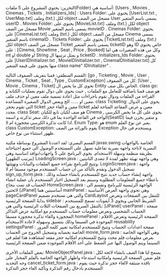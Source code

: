 التخزين:
يحتوي المشروع على 5 ملفات(Folder) أساسية هي: [Users , Movies , Cinemas , Tickets , Initializers_Ids] :
Users Folder: يحتوي على [UserList.txt , UserMap.txt] وملف (txt.) لكل object مسجل من الصف User يسمى باسم المتغير  userID .
Movies Folder: يحتوي على [MovieList.txt]  وملف (txt.) لكل object مسجل من الصف Movie يسمى باسم المتغير movieID .
Cinemas Folder: يحتوي على [CinemaList.txt]  وملف (txt.) لكل object مسجل من الصف Cinema يسمى باسم المتغير cinemaID .
Tickets Folder: يحتوي على [TicketList.txt]  وملف (txt.) لكل object مسجل من الصف Ticket يسمى باسم المتغير ticketID وهو ID خاص يحتوي على : [Cinema, Showtime , Seat , Price , Booked] وكل من هذه المتغيرات هي اما int او double او  String و يمثل ترتيبها ال ticketID .
Initializers_Ids Folder: يحتوي على [UserIDInitializer.txt , MovieIDInitializer.txt , CinemaIDInitializer.txt] كل منها يحتوي على قيمة المتغير class name" IDInitializer" .

القسم المنطقي:
قمنا بتعريف الصفوف التالية: [go , Ticketing , Movie , User , Cinema , Ticket , Seat , Type , CustomException]
كل من الصفوف: [User , Movie , Cinema , Ticket] تحوي كل ما يخص ال Entity الخاص بكل صف.
class go: هو صف قمنا باضافته للتعامل مع الملفات , حيث يحوي على دوال تقوم بعمليات الكتابة و القراءة من الملفات ودوال تقوم باجراءات مثل اعادة تسمية ملف معين او حذف ملف معين او ...... الخ وبعض الدوال الصغيرة المساعدة.
class Ticketing: يحوي على الدوال التي تقوم بحجز ticket معين و الغاء حجز ticket معين و عرض المقاعد المتاحة لفلم محدد.
class Seat: هو صف لكيان تابع للكيان Cinema , يحوي على كل ما يخص الكرسي الواحد في القاعة الواحدة بما في ذلك سعر تذكرته و اسمه(SeatID) و متغير يخزن فيما اذا كانت تذكرة الكرسي محجوزة ام لا.
Enum Type: هو enum يعبر عن نوع الفلم.
class CustomException: يقوم بالوراثة من الصف Exception ويستخدم في حال ظهور استثناء من نوع خاص.

القسم البصري:
لقد اعددنا المشروع بوساطة مكتبة javax.swing الخاصة بالواجهات البصرية لاتاحة واجهة بصرية تفاعلية تسهل على المستخدم الوصول الى جميع احتياجاته بطريقة منظمة وسهلة الاستخدام.
يحوي البرنامج على 5 واجهات/نوافذ اساسية وهي (بترتيب الظهور)
LoadingScreen.java : وهي واجهة تهيئة تظهر لمدة لا تتعدى الثانيتين وتتيح للبرنامج بقراءة جميع الملفات والبيانات وتهيئتها.
LoginScreen.java : واجهة تسجيل الدخول وتقةم بالتأكد من أن حساب المستخدم موجود مسبقا أم لا
sign_up_form.java : واجهة إنشاء حساب جديد تتيح للمستخدم بانشاء حسابه وذلك باعطاء جميع المعلومات المطلوبة وسيتم بعد التسجيل اخبار المستخدم بأن عملية انشاء الحساب قد تمت بنجاح
HomeScreen.java : الواجهة الرئيسية للبرنامج وتقسم الى لائحتين [JPanel] أساسيتين هما 
 mainPanel : وهي تحوي واجهة العرض الأساسية pageCardPanel والتي هي تستخدم تصميم CardLayout للتنقل بين الصفحات وتعرض بدايةً الصفحة الرئيسية
 sidebar : الشريط الجانبي ويحوي 3 أيقونات تسمح للمستخدم بالتنقل السريع بين الصفحات الثلاث الرئيسية والتي هي: [JPanel]
 userPanel : صفحة الحساب الشخصي وتعرض معلومات حساب المستخدم مع امكانية عرض التذاكر المحجوزة والغاء تذكرة محجوزة مسبقا
homePanel : الصفحة الرئيسية وتعرض الافلام الموجودة في السينما وذلك بتنسيق وسهولة لاعادة الاستخدام reusability
settingsPanel : صفحة اعدادات الحساب وتتيح للمستخدم امكانية تغيير كلمة المرور الخاصة بحسابه وتسجيل الخروج من الحساب
movie_form.java : وهي الواجهة الخاصة بعرض معلومات فلم محدد وتتيح للمستخدم امكانية حجز مقعد لمشاهدة هذا لفلم في السينما ويتم الوصول اليها عبر الضغط على أحد الأفلام الموجودة ضمن الصفحة الرئيسية 

بعض الملفات الأخرى:
MovieObjectPanel.java : يسمح لنا هذا الصف بانشاء لائحة لكل فلم ضمن الصفحة الرئيسية وامكانية استدعاء واظهار الواجهة الخاصة بالفلم المختار على وجه التحديد 
cancel_ticket_form.java : نافذة منبثقة لالغاء حجز تذكرة حيث يقوم المستخدم بادخال رقم التذكرة وتأكيد الغاء حجز التذكرة

